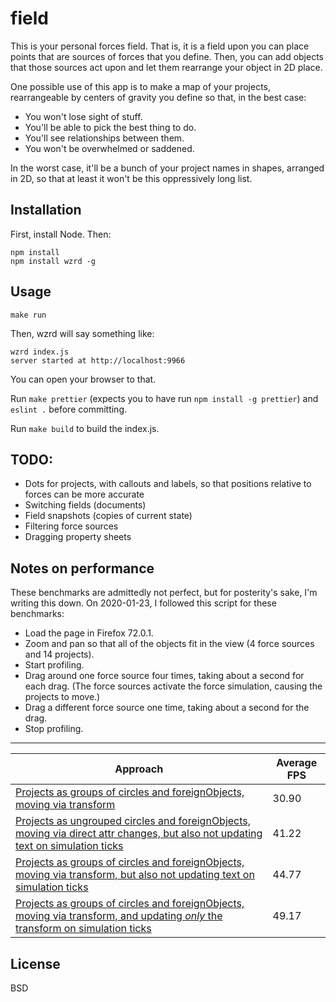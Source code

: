 field
==================

This is your personal forces field. That is, it is a field upon you can place points that are sources of forces that you define. Then, you can add objects that those sources act upon and let them rearrange your object in 2D place.

One possible use of this app is to make a map of your projects, rearrangeable by centers of gravity you define so that, in the best case:

- You won't lose sight of stuff.
- You'll be able to pick the best thing to do.
- You'll see relationships between them.
- You won't be overwhelmed or saddened.

In the worst case, it'll be a bunch of your project names in shapes, arranged in 2D, so that at least it won't be this oppressively long list.

Installation
------------

First, install Node. Then:

    npm install
    npm install wzrd -g

Usage
-----

    make run

Then, wzrd will say something like:

    wzrd index.js
    server started at http://localhost:9966

You can open your browser to that.

Run `make prettier` (expects you to have run `npm install -g prettier`) and `eslint .` before committing.

Run `make build` to build the index.js.

## TODO:

- Dots for projects, with callouts and labels, so that positions relative to forces can be more accurate
- Switching fields (documents)
- Field snapshots (copies of current state)
- Filtering force sources
- Dragging property sheets

## Notes on performance

These benchmarks are admittedly not perfect, but for posterity's sake, I'm writing this down. On 2020-01-23, I followed this script for these benchmarks:

- Load the page in Firefox 72.0.1.
- Zoom and pan so that all of the objects fit in the view (4 force sources and 14 projects).
- Start profiling.
- Drag around one force source four times, taking about a second for each drag. (The force sources activate the force simulation, causing the projects to move.)
- Drag a different force source one time, taking about a second for the drag.
- Stop profiling.

-------
|Approach|Average FPS|
|---|---|
|[Projects as groups of circles and foreignObjects, moving via transform](https://github.com/jimkang/field/commit/1da5ec89efb4514db49c0629c030c59e63d04184)|30.90|
|[Projects as ungrouped circles and foreignObjects, moving via direct attr changes, but also not updating text on simulation ticks](https://github.com/jimkang/field/commit/7b9970645252194f4aad8a96ecd9dfe7913cfcab)|41.22|
|[Projects as groups of circles and foreignObjects, moving via transform, but also not updating text on simulation ticks](https://github.com/jimkang/field/commit/20179dcea6099de68c0adf6af0962fe3152e9b2c)|44.77|
|[Projects as groups of circles and foreignObjects, moving via transform, and updating *only* the transform on simulation ticks](https://github.com/jimkang/field/commit/a0b3273f42db45f5e29168efa59750dd5856f03b)|49.17|

License
-------

BSD
